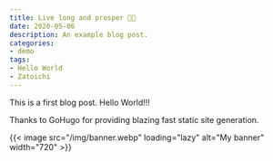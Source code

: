 ```yaml
---
title: Live long and prosper 🖖🏻
date: 2020-05-06
description: An example blog post.
categories:
- demo
tags:
- Hello World
- Zatoichi
---
```


This is a first blog post. Hello World!!!

Thanks to GoHugo for providing blazing fast static site generation.

{{< image src="/img/banner.webp" loading="lazy" alt="My banner" width="720" >}}
